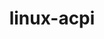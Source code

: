 ---
parent_project: linux
permalink: /engineering/projects/linux/linux-acpi/
project_link_name: linux-acpi
project_url: n/a
statsAvailable: 'true'
title: linux-acpi
---